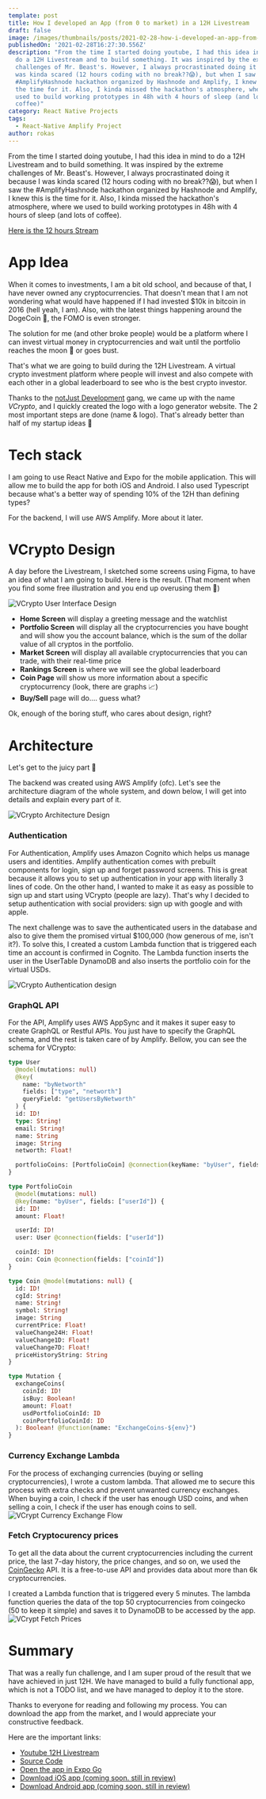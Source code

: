 ```yaml
---
template: post
title: How I developed an App (from 0 to market) in a 12H Livestream
draft: false
image: /images/thumbnails/posts/2021-02-28-how-i-developed-an-app-from-0-to-market-in-a-12h-livestream.jpeg
publishedOn: '2021-02-28T16:27:30.556Z'
description: "From the time I started doing youtube, I had this idea in mind to
  do a 12H Livestream and to build something. It was inspired by the extreme
  challenges of Mr. Beast's. However, I always procrastinated doing it because I
  was kinda scared (12 hours coding with no break??😱), but when I saw the
  #AmplifyHashnode hackathon organized by Hashnode and Amplify, I knew this is
  the time for it. Also, I kinda missed the hackathon's atmosphere, where we
  used to build working prototypes in 48h with 4 hours of sleep (and lots of
  coffee)"
category: React Native Projects
tags:
  - React-Native Amplify Project
author: rokas
---
```


From the time I started doing youtube, I had this idea in mind to do a 12H Livestream and to build something. It was inspired by the extreme challenges of Mr. Beast's. However, I always procrastinated doing it because I was kinda scared (12 hours coding with no break??😱), but when I saw the #AmplifyHashnode hackathon organized by Hashnode and Amplify, I knew this is the time for it. Also, I kinda missed the hackathon's atmosphere, where we used to build working prototypes in 48h with 4 hours of sleep (and lots of coffee).

[Here is the 12 hours Stream](https://www.youtube.com/watch?v=xJM2yNUYeIs)

# App Idea

When it comes to investments, I am a bit old school, and because of that, I have never owned any cryptocurrencies. That doesn't mean that I am not wondering what would have happened if I had invested $10k in bitcoin in 2016 (hell yeah, I am). Also, with the latest things happening around the DogeCoin 🚀, the FOMO is even stronger.

The solution for me (and other broke people) would be a platform where I can invest virtual money in cryptocurrencies and wait until the portfolio reaches the moon 🚀 or goes bust.

That's what we are going to build during the 12H Livestream. A virtual crypto investment platform where people will invest and also compete with each other in a global leaderboard to see who is the best crypto investor.

Thanks to the [notJust Development](https://discord.gg/SX75jruWTj) gang, we came up with the name _VCrypto_, and I quickly created the logo with a logo generator website. The 2 most important steps are done (name & logo). That's already better than half of my startup ideas 🤷

# Tech stack

I am going to use React Native and Expo for the mobile application. This will allow me to build the app for both iOS and Android. I also used Typescript because what's a better way of spending 10% of the 12H than defining types?

For the backend, I will use AWS Amplify. More about it later.

# VCrypto Design

A day before the Livestream, I sketched some screens using Figma, to have an idea of what I am going to build. Here is the result. (That moment when you find some free illustration and you end up overusing them 🙈)

![VCrypto User Interface Design](./design.jpeg)

- **Home Screen** will display a greeting message and the watchlist
- **Portfolio Screen** will display all the cryptocurrencies you have bought and will show you the account balance, which is the sum of the dollar value of all cryptos in the portfolio.
- **Market Screen** will display all available cryptocurrencies that you can trade, with their real-time price
- **Rankings Screen** is where we will see the global leaderboard
- **Coin Page** will show us more information about a specific cryptocurrency (look, there are graphs
  📈)
- **Buy/Sell** page will do.... guess what?

Ok, enough of the boring stuff, who cares about design, right?

# Architecture

Let's get to the juicy part 🤩

The backend was created using AWS Amplify (ofc). Let's see the architecture diagram of the whole system, and down below, I will get into details and explain every part of it.

![VCrypto Architecture Design](./architecture.jpeg)

### Authentication

For Authentication, Amplify uses Amazon Cognito which helps us manage users and identities. Amplify authentication comes with prebuilt components for login, sign up and forget password screens. This is great because it allows you to set up authentication in your app with literally 3 lines of code. On the other hand, I wanted to make it as easy as possible to sign up and start using VCrypto (people are lazy). That's why I decided to setup authentication with social providers: sign up with google and with apple.

The next challenge was to save the authenticated users in the database and also to give them the promised virtual $100,000 (how generous of me, isn't it?). To solve this, I created a custom Lambda function that is triggered each time an account is confirmed in Cognito. The Lambda function inserts the user in the UserTable DynamoDB and also inserts the portfolio coin for the virtual USDs.

![VCrypto Authentication design](./auth.jpeg)

### GraphQL API

For the API, Amplify uses AWS AppSync and it makes it super easy to create GraphQL or Restful APIs. You just have to specify the GraphQL schema, and the rest is taken care of by Amplify. Bellow, you can see the schema for VCrypto:

```graphql
type User
  @model(mutations: null)
  @key(
    name: "byNetworth"
    fields: ["type", "networth"]
    queryField: "getUsersByNetworth"
  ) {
  id: ID!
  type: String!
  email: String!
  name: String
  image: String
  networth: Float!

  portfolioCoins: [PortfolioCoin] @connection(keyName: "byUser", fields: ["id"])
}

type PortfolioCoin
  @model(mutations: null)
  @key(name: "byUser", fields: ["userId"]) {
  id: ID!
  amount: Float!

  userId: ID!
  user: User @connection(fields: ["userId"])

  coinId: ID!
  coin: Coin @connection(fields: ["coinId"])
}

type Coin @model(mutations: null) {
  id: ID!
  cgId: String!
  name: String!
  symbol: String!
  image: String
  currentPrice: Float!
  valueChange24H: Float!
  valueChange1D: Float!
  valueChange7D: Float!
  priceHistoryString: String
}

type Mutation {
  exchangeCoins(
    coinId: ID!
    isBuy: Boolean!
    amount: Float!
    usdPortfolioCoinId: ID
    coinPortfolioCoinId: ID
  ): Boolean! @function(name: "ExchangeCoins-${env}")
}
```

### Currency Exchange Lambda

For the process of exchanging currencies (buying or selling cryptocurrencies), I wrote a custom lambda. That allowed me to secure this process with extra checks and prevent unwanted currency exchanges. When buying a coin, I check if the user has enough USD coins, and when selling a coin, I check if the user has enough coins to sell.
![VCrypt Currency Exchange Flow](./cur_exchange.jpeg)

### Fetch Cryptocurency prices

To get all the data about the current cryptocurrencies including the current price, the last 7-day history, the price changes, and so on, we used the [CoinGecko](https://www.coingecko.com/en) API. It is a free-to-use API and provides data about more than 6k cryptocurrencies.

I created a Lambda function that is triggered every 5 minutes. The lambda function queries the data of the top 50 cryptocurrencies from coingecko (50 to keep it simple) and saves it to DynamoDB to be accessed by the app.
![VCrypt Fetch Prices](./fetch_prices.jpeg)

# Summary

That was a really fun challenge, and I am super proud of the result that we have achieved in just 12H. We have managed to build a fully functional app, which is not a TODO list, and we have managed to deploy it to the store.

Thanks to everyone for reading and following my process. You can download the app from the market, and I would appreciate your constructive feedback.

Here are the important links:

- [Youtube 12H Livestream](https://www.youtube.com/watch?v=xJM2yNUYeIs&t=3s)
- [Source Code](https://github.com/rookasrudzianskas/CryptoKingdom)
- [Open the app in Expo Go](https://expo.io/@rookasrudzianskas/projects/CryptoKingdom)
- [Download iOS app (coming soon. still in review)]()
- [Download Android app (coming soon. still in review)]()
